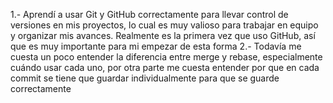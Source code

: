 1.- Aprendí a usar Git y GitHub correctamente para llevar control de versiones en mis proyectos, lo cual es muy valioso para trabajar en equipo y organizar mis avances. Realmente es la primera vez que uso GitHub, así que es muy importante para mi empezar de esta forma
2.- Todavía me cuesta un poco entender la diferencia entre merge y rebase, especialmente cuándo usar cada uno, por otra parte me cuesta entender por que en cada commit se tiene que guardar individualmente para que se guarde correctamente
